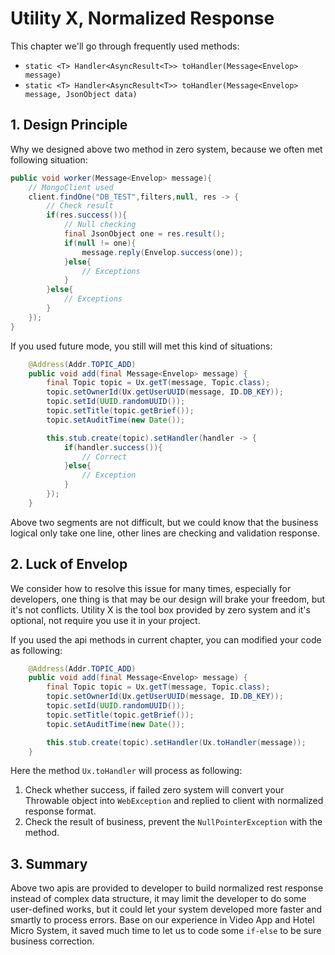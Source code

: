 # Utility X, Normalized Response

This chapter we'll go through frequently used methods:

* `static <T> Handler<AsyncResult<T>> toHandler(Message<Envelop> message)`
* `static <T> Handler<AsyncResult<T>> toHandler(Message<Envelop> message, JsonObject data)`

## 1. Design Principle

Why we designed above two method in zero system, because we often met following situation:

```java
public void worker(Message<Envelop> message){
    // MongoClient used
    client.findOne("DB_TEST",filters,null, res -> {
        // Check result
        if(res.success()){
            // Null checking
            final JsonObject one = res.result();
            if(null != one){
                message.reply(Envelop.success(one));
            }else{
                // Exceptions
            }
        }else{
            // Exceptions
        }
    });
}
```

If you used future mode, you still will met this kind of situations:

```java
    @Address(Addr.TOPIC_ADD)
    public void add(final Message<Envelop> message) {
        final Topic topic = Ux.getT(message, Topic.class);
        topic.setOwnerId(Ux.getUserUUID(message, ID.DB_KEY));
        topic.setId(UUID.randomUUID());
        topic.setTitle(topic.getBrief());
        topic.setAuditTime(new Date());

        this.stub.create(topic).setHandler(handler -> {
            if(handler.success()){
                // Correct  
            }else{
                // Exception 
            }
        });
    }
```

Above two segments are not difficult, but we could know that the business logical only take one line, other lines are
checking and validation response.

## 2. Luck of Envelop

We consider how to resolve this issue for many times, especially for developers, one thing is that may be our design
will brake your freedom, but it's not conflicts. Utility X is the tool box provided by zero system and it's optional,
not require you use it in your project.

If you used the api methods in current chapter, you can modified your code as following:

```java
    @Address(Addr.TOPIC_ADD)
    public void add(final Message<Envelop> message) {
        final Topic topic = Ux.getT(message, Topic.class);
        topic.setOwnerId(Ux.getUserUUID(message, ID.DB_KEY));
        topic.setId(UUID.randomUUID());
        topic.setTitle(topic.getBrief());
        topic.setAuditTime(new Date());

        this.stub.create(topic).setHandler(Ux.toHandler(message));
    }
```

Here the method `Ux.toHandler` will process as following:

1. Check whether success, if failed zero system will convert your Throwable object into `WebException` and replied to
   client with normalized response format.
2. Check the result of business, prevent the `NullPointerException` with the method.

## 3. Summary

Above two apis are provided to developer to build normalized rest response instead of complex data structure, it may
limit the developer to do some user-defined works, but it could let your system developed more faster and smartly to
process errors. Base on our experience in Video App and Hotel Micro System, it saved much time to let us to code
some `if-else` to be sure business correction.





